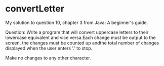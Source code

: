 # convertLetter
My solution to question 10, chapter 3 from Java: A beginner's guide. 

Question: Write a program that will convert uppercase letters to their lowercase 
equivalent and vice versa.Each change must be output to the screen, the changes 
must be counted up andthe total number of changes displayed when the user 
enters '.' to stop. 

Make no changes to any other character. 
